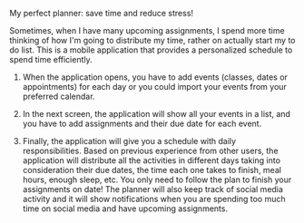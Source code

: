 My perfect planner: save time and reduce stress!

Sometimes, when I have many upcoming assignments, I spend more time thinking of how I'm going to distribute my time, rather on actually start my to do list. This is a mobile application that provides a personalized schedule to spend time efficiently.

1. When the application opens, you have to add events (classes, dates or appointments) for each day or you could import your events from your preferred calendar.

2. In the next screen, the application will show all your events in a list, and you have to add assignments and their due date for each event.

3. Finally, the application will give you a schedule with daily responsibilities. Based on previous experience from other users, the application will distribute all the activities in different days taking into consideration their due dates, the time each one takes to finish, meal hours, enough sleep, etc. You only need to follow the plan to finish your assignments on date! The planner will also keep track of social media activity and it will show notifications when you are spending too much time on social media and have upcoming assignments.   
